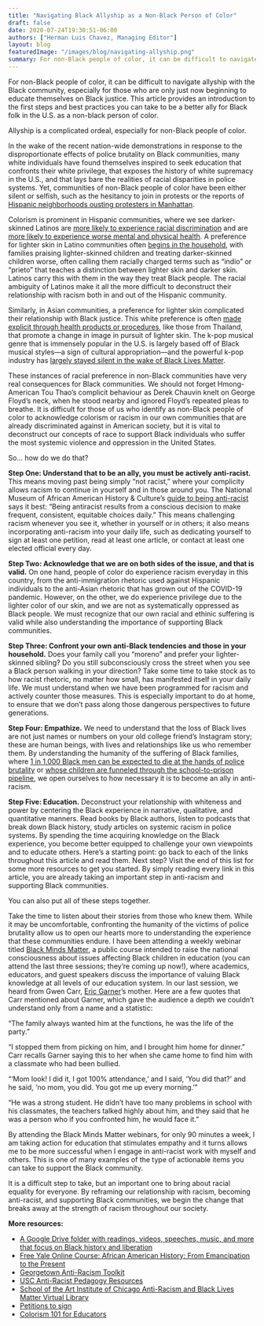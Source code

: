 ```yaml
---
title: "Navigating Black Allyship as a Non-Black Person of Color"
draft: false
date: 2020-07-24T19:30:51-06:00
authors: ["Herman Luis Chavez, Managing Editor"]
layout: blog
featuredImage: "/images/blog/navigating-allyship.png"
summary: For non-Black people of color, it can be difficult to navigate allyship with the Black community, especially for those who are only just now beginning to educate themselves on Black justice. This article provides an introduction to the first steps and best practices you can take to be a better ally for Black folk in the U.S. as a non-black person of color. 
---
```


For non-Black people of color, it can be difficult to navigate allyship with the Black community, especially for those who are only just now beginning to educate themselves on Black justice. This article provides an introduction to the first steps and best practices you can take to be a better ally for Black folk in the U.S. as a non-black person of color. 

Allyship is a complicated ordeal, especially for non-Black people of color. 

In the wake of the recent nation-wide demonstrations in response to the disproportionate effects of police brutality on Black communities, many white individuals have found themselves inspired to seek education that confronts their white privilege, that exposes the history of white supremacy in the U.S., and that lays bare the realities of racial disparities in police systems. Yet, communities of non-Black people of color have been either silent or selfish, such as the hesitancy to join in protests or the reports of [Hispanic neighborhoods ousting protesters in Manhattan](https://thesource.com/2020/06/03/new-yorks-dyckman-dominicans-oust-protestors-from-the-neighborhood/).

Colorism is prominent in Hispanic communities, where we see darker-skinned Latinos are [more likely to experience racial discrimination](https://www.pewresearch.org/fact-tank/2019/07/02/hispanics-with-darker-skin-are-more-likely-to-experience-discrimination-than-those-with-lighter-skin/) and are [more likely to experience worse mental and physical health](https://www.ncbi.nlm.nih.gov/pmc/articles/PMC5104999/). A preference for lighter skin in Latino communities often [begins in the household](https://imdiversity.com/villages/hispanic/why-understanding-colorism-within-the-latino-community-is-so-important/), with families praising lighter-skinned children and treating darker-skinned children worse, often calling them racially charged terms such as “indio” or “prieto” that teaches a distinction between lighter skin and darker skin. Latinos carry this with them in the way they treat Black people. The racial ambiguity of Latinos make it all the more difficult to deconstruct their relationship with racism both in and out of the Hispanic community.

Similarly, in Asian communities, a preference for lighter skin complicated their relationship with Black justice. This white preference is often [made explicit through health products or procedures](https://thediplomat.com/2019/12/where-does-the-asian-obsession-with-white-skin-come-from/), like those from Thailand, that promote a change in image in pursuit of lighter skin. The k-pop musical genre that is immensely popular in the U.S. is largely based off of Black musical styles—a sign of cultural appropriation—and the powerful k-pop industry has [largely stayed silent in the wake of Black Lives Matter](https://theconversation.com/rethinking-the-k-pop-industrys-silence-during-the-black-lives-matter-movement-141025).

These instances of racial preference in non-Black communities have very real consequences for Black communities. We should not forget Hmong-American Tou Thao’s complicit behaviour as Derek Chauvin knelt on George Floyd’s neck, when he stood nearby and ignored Floyd’s repeated pleas to breathe. It is difficult for those of us who identify as non-Black people of color to acknowledge colorism or racism in our own communities that are already discriminated against in American society, but it is vital to deconstruct our concepts of race to support Black individuals who suffer the most systemic violence and oppression in the United States.

So… how do we do that?

**Step One: Understand that to be an ally, you must be actively anti-racist.** This means moving past being simply “not racist,” where your complicity allows racism to continue in yourself and in those around you. The National Museum of African American History & Culture’s [guide to being anti-racist](https://nmaahc.si.edu/learn/talking-about-race/topics/being-antiracist) says it best: “Being antiracist results from a conscious decision to make frequent, consistent, equitable choices daily.” This means challenging racism whenever you see it, whether in yourself or in others; it also means incorporating anti-racism into your daily life, such as dedicating yourself to sign at least one petition, read at least one article, or contact at least one elected official every day.

**Step Two: Acknowledge that we are on both sides of the issue, and that is valid.** On one hand, people of color do experience racism everyday in this country, from the anti-immigration rhetoric used against Hispanic individuals to the anti-Asian rhetoric that has grown out of the COVID-19 pandemic. However, on the other, we do experience privilege due to the lighter color of our skin, and we are not as systematically oppressed as Black people. We must recognize that our own racial and ethinic suffering is valid while also understanding the importance of supporting Black communities.

**Step Three: Confront your own anti-Black tendencies and those in your household.** Does your family call you “moreno” and prefer your lighter-skinned sibling? Do you still subconsciously cross the street when you see a Black person walking in your direction? Take some time to take stock as to how racist rhetoric, no matter how small, has manifested itself in your daily life. We must understand when we have been programmed for racism and actively counter those measures. This is especially important to do at home, to ensure that we don’t pass along those dangerous perspectives to future generations.

**Step Four: Empathize.** We need to understand that the loss of Black lives are not just names or numbers on your old college friend’s Instagram story; these are human beings, with lives and relationships like us who remember them. By understanding the humanity of the suffering of Black families, where [1 in 1,000 Black men can be expected to die at the hands of police brutality](https://www.pnas.org/content/116/34/16793) or [whose children are funneled through the school-to-prison pipeline](http://www.justicepolicy.org/news/8775), we open ourselves to how necessary it is to become an ally in anti-racism.

**Step Five: Education.** Deconstruct your relationship with whiteness and power by centering the Black experience in narrative, qualitative, and quantitative manners. Read books by Black authors, listen to podcasts that break down Black history, study articles on systemic racism in police systems. By spending the time acquiring knowledge on the Black experience, you become better equipped to challenge your own viewpoints and to educate others. Here’s a starting point: go back to each of the links throughout this article and read them. Next step? Visit the end of this list for some more resources to get you started. By simply reading every link in this article, you are already taking an important step in anti-racism and supporting Black communities.

You can also put all of these steps together.

Take the time to listen about their stories from those who knew them. While it may be uncomfortable, confronting the humanity of the victims of police brutality allow us to open our hearts more to understanding the experience that these communities endure. I have been attending a weekly webinar titled [Black Minds Matter](https://jlukewood.com/black-minds-matter/), a public course intended to raise the national consciousness about issues affecting Black children in education (you can attend the last three sessions; they’re coming up now!), where academics, educators, and guest speakers discuss the importance of valuing Black knowledge at all levels of our education system. In our last session, we heard from Gwen Carr, [Eric Garner](https://www.nytimes.com/2019/07/16/nyregion/eric-garner-case-death-daniel-pantaleo.html)’s mother. Here are a few quotes that Carr mentioned about Garner, which gave the audience a depth we couldn’t understand only from a name and a statistic:

“The family always wanted him at the functions, he was the life of the party.”

“I stopped them from picking on him, and I brought him home for dinner.” Carr recalls Garner saying this to her when she came home to find him with a classmate who had been bullied.

“‘Mom look! I did it, I got 100% attendance,’ and I said, ‘You did that?’ and he said, ‘no mom, you did. You got me up every morning.’”

“He was a strong student. He didn’t have too many problems in school with his classmates, the teachers talked highly about him, and they said that he was a person who if you confronted him, he would face it.”

By attending the Black Minds Matter webinars, for only 90 minutes a week, I am taking action for education that stimulates empathy and it turns allows me to be more successful when I engage in anti-racist work with myself and others. This is one of many examples of the type of actionable items you can take to support the Black community.

It is a difficult step to take, but an important one to bring about racial equality for everyone. By reframing our relationship with racism, becoming anti-racist, and supporting Black communities, we begin the change that breaks away at the strength of racism throughout our society.

**More resources:**

- [A Google Drive folder with readings, videos, speeches, music, and more that focus on Black history and liberation](https://drive.google.com/drive/u/0/folders/0Bz011IF2Pu9TUWIxVWxybGJ1Ync)
- [Free Yale Online Course: African American History: From Emancipation to the Present](https://oyc.yale.edu/african-american-studies/afam-162)
- [Georgetown Anti-Racism Toolkit](https://guides.library.georgetown.edu/antiracism)
- [USC Anti-Racist Pedagogy Resources](https://libguides.usc.edu/c.php?g=756583&amp;p=5976573)
- [School of the Art Institute of Chicago Anti-Racism and Black Lives Matter Virtual Library](https://libraryguides.saic.edu/popup/antiracism)
- [Petitions to sign](https://blacklivesmatters.carrd.co/#petitions)
- [Colorism 101 for Educators](http://www.humanitiesamped.com/uploads/8/9/3/8/89385582/colorism_101_easy_reference_and_resource_for_educators.pdf)